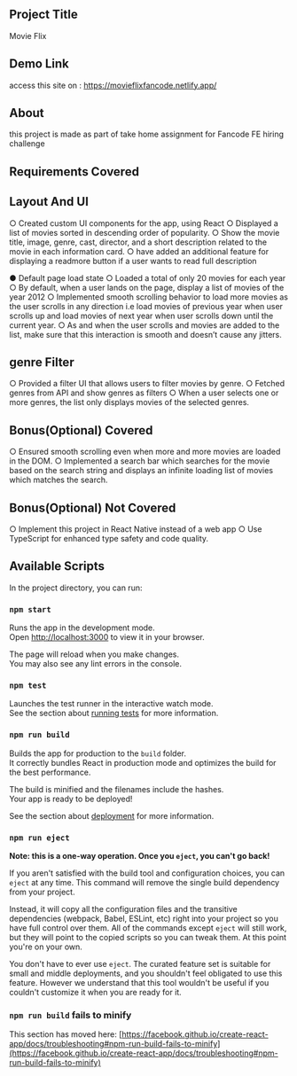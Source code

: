## Project Title

Movie Flix
## Demo Link

access this site on : https://movieflixfancode.netlify.app/
## About 

this project is made as part of take home assignment for Fancode FE hiring challenge
## Requirements Covered

## Layout And UI
○ Created custom UI components for the app, using React
○ Displayed a list of movies sorted in descending order of popularity.
○ Show the movie title, image, genre, cast, director, and a short description related
to the movie in each information card.
○ have added an additional feature for displaying a readmore button if a user wants to read full description

● Default page load state
○ Loaded a total of only 20 movies for each year 
○ By default, when a user lands on the page, display a list of movies of the year
2012
○ Implemented smooth scrolling behavior to load more movies as the user scrolls in
any direction i.e load movies of previous year when user scrolls up and load
movies of next year when user scrolls down until the current year.
○ As and when the user scrolls and movies are added to the list, make sure that
this interaction is smooth and doesn’t cause any jitters.

## genre Filter
○ Provided a filter UI that allows users to filter movies by genre.
○ Fetched genres from API and show genres as filters
○ When a user selects one or more genres, the list  only displays movies of
the selected genres.

## Bonus(Optional) Covered
○ Ensured smooth scrolling even when more and more movies are loaded in the
DOM.
○ Implemented a search bar which searches for the movie based on the search string
and displays an infinite loading list of movies which matches the search.

## Bonus(Optional) Not Covered
○ Implement this project in React Native instead of a web app 
○ Use TypeScript for enhanced type safety and code quality.




## Available Scripts

In the project directory, you can run:

### `npm start`

Runs the app in the development mode.\
Open [http://localhost:3000](http://localhost:3000) to view it in your browser.

The page will reload when you make changes.\
You may also see any lint errors in the console.

### `npm test`

Launches the test runner in the interactive watch mode.\
See the section about [running tests](https://facebook.github.io/create-react-app/docs/running-tests) for more information.

### `npm run build`

Builds the app for production to the `build` folder.\
It correctly bundles React in production mode and optimizes the build for the best performance.

The build is minified and the filenames include the hashes.\
Your app is ready to be deployed!

See the section about [deployment](https://facebook.github.io/create-react-app/docs/deployment) for more information.

### `npm run eject`

**Note: this is a one-way operation. Once you `eject`, you can't go back!**

If you aren't satisfied with the build tool and configuration choices, you can `eject` at any time. This command will remove the single build dependency from your project.

Instead, it will copy all the configuration files and the transitive dependencies (webpack, Babel, ESLint, etc) right into your project so you have full control over them. All of the commands except `eject` will still work, but they will point to the copied scripts so you can tweak them. At this point you're on your own.

You don't have to ever use `eject`. The curated feature set is suitable for small and middle deployments, and you shouldn't feel obligated to use this feature. However we understand that this tool wouldn't be useful if you couldn't customize it when you are ready for it.




### `npm run build` fails to minify

This section has moved here: [https://facebook.github.io/create-react-app/docs/troubleshooting#npm-run-build-fails-to-minify](https://facebook.github.io/create-react-app/docs/troubleshooting#npm-run-build-fails-to-minify)
